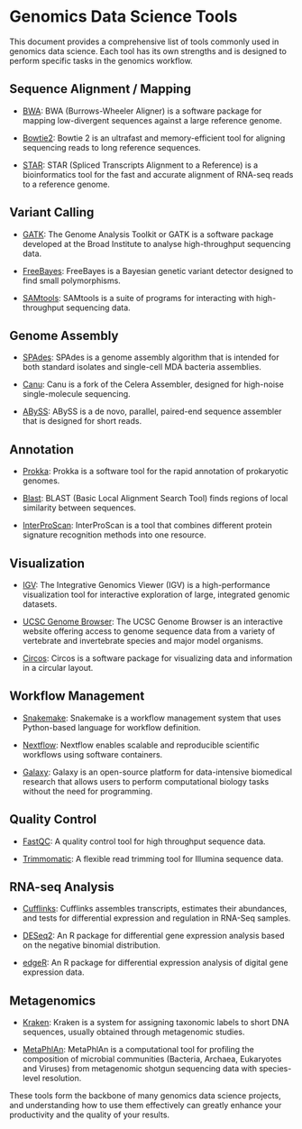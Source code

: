 # Genomics Data Science Tools

This document provides a comprehensive list of tools commonly used in genomics data science. Each tool has its own strengths and is designed to perform specific tasks in the genomics workflow.

## Sequence Alignment / Mapping

- [BWA](https://github.com/lh3/bwa): BWA (Burrows-Wheeler Aligner) is a software package for mapping low-divergent sequences against a large reference genome.

- [Bowtie2](http://bowtie-bio.sourceforge.net/bowtie2/index.shtml): Bowtie 2 is an ultrafast and memory-efficient tool for aligning sequencing reads to long reference sequences.

- [STAR](https://github.com/alexdobin/STAR): STAR (Spliced Transcripts Alignment to a Reference) is a bioinformatics tool for the fast and accurate alignment of RNA-seq reads to a reference genome.

## Variant Calling

- [GATK](https://gatk.broadinstitute.org/hc/en-us): The Genome Analysis Toolkit or GATK is a software package developed at the Broad Institute to analyse high-throughput sequencing data.

- [FreeBayes](https://github.com/freebayes/freebayes): FreeBayes is a Bayesian genetic variant detector designed to find small polymorphisms.

- [SAMtools](http://www.htslib.org/): SAMtools is a suite of programs for interacting with high-throughput sequencing data.

## Genome Assembly

- [SPAdes](http://cab.spbu.ru/software/spades/): SPAdes is a genome assembly algorithm that is intended for both standard isolates and single-cell MDA bacteria assemblies.

- [Canu](https://github.com/marbl/canu): Canu is a fork of the Celera Assembler, designed for high-noise single-molecule sequencing.

- [ABySS](https://github.com/bcgsc/abyss): ABySS is a de novo, parallel, paired-end sequence assembler that is designed for short reads.

## Annotation

- [Prokka](https://github.com/tseemann/prokka): Prokka is a software tool for the rapid annotation of prokaryotic genomes.

- [Blast](https://blast.ncbi.nlm.nih.gov/Blast.cgi): BLAST (Basic Local Alignment Search Tool) finds regions of local similarity between sequences.

- [InterProScan](https://www.ebi.ac.uk/interpro/interproscan.html): InterProScan is a tool that combines different protein signature recognition methods into one resource.

## Visualization

- [IGV](https://software.broadinstitute.org/software/igv/): The Integrative Genomics Viewer (IGV) is a high-performance visualization tool for interactive exploration of large, integrated genomic datasets.

- [UCSC Genome Browser](https://genome.ucsc.edu/): The UCSC Genome Browser is an interactive website offering access to genome sequence data from a variety of vertebrate and invertebrate species and major model organisms.

- [Circos](http://circos.ca/): Circos is a software package for visualizing data and information in a circular layout.

## Workflow Management

- [Snakemake](https://snakemake.readthedocs.io/en/stable/): Snakemake is a workflow management system that uses Python-based language for workflow definition.

- [Nextflow](https://www.nextflow.io/): Nextflow enables scalable and reproducible scientific workflows using software containers.

- [Galaxy](https://galaxyproject.org/): Galaxy is an open-source platform for data-intensive biomedical research that allows users to perform computational biology tasks without the need for programming.

## Quality Control

- [FastQC](https://www.bioinformatics.babraham.ac.uk/projects/fastqc/): A quality control tool for high throughput sequence data.

- [Trimmomatic](http://www.usadellab.org/cms/?page=trimmomatic): A flexible read trimming tool for Illumina sequence data.

## RNA-seq Analysis

- [Cufflinks](http://cole-trapnell-lab.github.io/cufflinks/): Cufflinks assembles transcripts, estimates their abundances, and tests for differential expression and regulation in RNA-Seq samples.

- [DESeq2](https://bioconductor.org/packages/release/bioc/html/DESeq2.html): An R package for differential gene expression analysis based on the negative binomial distribution.

- [edgeR](https://bioconductor.org/packages/release/bioc/html/edgeR.html): An R package for differential expression analysis of digital gene expression data.

## Metagenomics

- [Kraken](https://ccb.jhu.edu/software/kraken/): Kraken is a system for assigning taxonomic labels to short DNA sequences, usually obtained through metagenomic studies.

- [MetaPhlAn](https://github.com/biobakery/MetaPhlAn): MetaPhlAn is a computational tool for profiling the composition of microbial communities (Bacteria, Archaea, Eukaryotes and Viruses) from metagenomic shotgun sequencing data with species-level resolution.

These tools form the backbone of many genomics data science projects, and understanding how to use them effectively can greatly enhance your productivity and the quality of your results.
